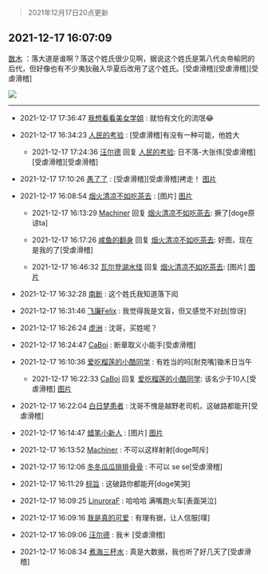 > 2021年12月17日20点更新
<link rel="stylesheet" href="https://cdn.jsdelivr.net/gh/taotie6/sampleJSON@main/css/photo_show.css">
<meta name="referrer" content="no-referrer" />


 ## 2021-12-17 16:07:09 

 [㪚木](https://www.coolapk.com/feed/32187595?shareKey=ODM3OTEzNDI3YzhlNjFiYzUwZmM~) ：落大道是谁啊？落这个姓氏很少见啊，据说这个姓氏是第八代炎帝榆罔的后代，但好像也有不少夷狄融入华夏后改用了这个姓氏。[受虐滑稽][受虐滑稽][受虐滑稽] 

<div class="album">
<img class="img-item" src="http://image.coolapk.com/feed/2021/1120/21/1081091_d2c38e5f_6153_563_650@378x378.gif" />
</div>

 ------- 

- 2021-12-17 17:36:47 [我想看看美女学姐](uid=2916979) : 就怕有文化的流氓😂 

- 2021-12-17 16:34:23 [人民的考验](uid=3535328) : [受虐滑稽]有没有一种可能，他姓大 

    - 2021-12-17 17:24:36 [汪尔德](uid=1595236) 回复 [人民的考验](uid=3535328): 日不落-大张伟[受虐滑稽][受虐滑稽][受虐滑稽] 

- 2021-12-17 17:10:26 [愚了了](uid=734193) : [受虐滑稽][受虐滑稽]拷走！ [图片](http://image.coolapk.com/feed/2021/0711/02/3872661_1af522c4_3070_669@256x250.jpeg)

- 2021-12-17 16:08:54 [烟火清凉不如吃茶去](uid=4279524) : [图片] [图片](http://image.coolapk.com/feed/2021/1217/16/4279524_3da08ce4_8533_6081_642@507x380.gif)

    - 2021-12-17 16:13:29 [Machiner](uid=3114536) 回复 [烟火清凉不如吃茶去](uid=4279524): 撅了[doge原谅ta] 

    - 2021-12-17 16:17:26 [咸鱼的翻身](uid=3945270) 回复 [烟火清凉不如吃茶去](uid=4279524): 好图，现在是我的了[受虐滑稽] 

    - 2021-12-17 16:46:32 [瓦尔登湖水怪](uid=3386819) 回复 [烟火清凉不如吃茶去](uid=4279524): [图片] [图片](http://image.coolapk.com/feed/2021/1217/16/3386819_b34b4827_0790_952_658@640x392.jpeg)

- 2021-12-17 16:32:28 [南断](uid=1225983) : 这个姓氏我知道落下闳 

- 2021-12-17 16:31:46 [飞廉Felix](uid=900024) : 我觉得我是文盲，但又感觉不对劲[惊讶] 

- 2021-12-17 16:26:24 [虚洲](uid=825485) : 沈哥，买姓呢？ 

- 2021-12-17 16:24:47 [CaBoi](uid=3746166) : 断章取义小能手[受虐滑稽] 

- 2021-12-17 16:10:36 [爱吃榴莲的小酷同学](uid=491928) : 有姓当的吗[耐克嘴]锄禾日当午 

    - 2021-12-17 16:22:33 [CaBoi](uid=3746166) 回复 [爱吃榴莲的小酷同学](uid=491928): 该名少于10人[受虐滑稽] [图片](http://image.coolapk.com/feed/2021/1217/16/3746166_f158ab3d_9348_8603_613@1439x2876.jpeg)

- 2021-12-17 16:22:04 [白日梦患者](uid=533502) : 沈哥不愧是越野老司机，这破路都能开[受虐滑稽] 

- 2021-12-17 16:14:47 [蜡笔小新人](uid=4236945) : [图片] [图片](http://image.coolapk.com/feed/2021/1130/11/4236945_f354497c_3120_454_849@518x381.jpeg)

- 2021-12-17 16:13:52 [Machiner](uid=3114536) : 不可以这样射射[doge呵斥] 

- 2021-12-17 16:12:06 [冬冬瓜瓜排排骨骨](uid=3463204) : 不可以  se  se[受虐滑稽] 

- 2021-12-17 16:11:29 [棕旨](uid=1378555) : 这破路你都能开[doge笑哭] 

- 2021-12-17 16:09:25 [LinuroraF](uid=2265773) : 哈哈哈 满嘴跑火车[表面哭泣] 

- 2021-12-17 16:09:16 [我是真的可爱](uid=731138) : 有理有据，让人信服[噗] 

- 2021-12-17 16:09:06 [汪尔德](uid=1595236) : 我☀️ [受虐滑稽] 

- 2021-12-17 16:08:34 [煮海三杯水](uid=695018) : 真是大数据，我也听了好几天了[受虐滑稽] 

